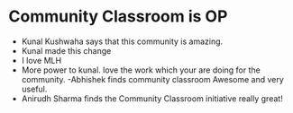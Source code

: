 # Community Classroom is OP

- Kunal Kushwaha says that this community is amazing.
- Kunal made this change
- I love MLH
- More power to kunal. love the work which your are doing for the community.
-Abhishek finds  community classroom Awesome and very useful.
- Anirudh Sharma finds the Community Classroom initiative really great!
